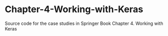 # Chapter-4-Working-with-Keras
Source code for the case studies in Springer Book Chapter 4. Working with Keras
